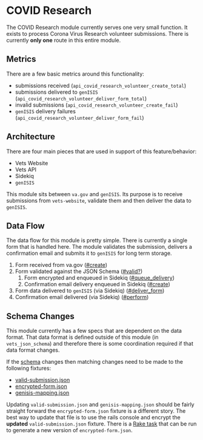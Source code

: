 # COVID Research

The COVID Research module currently serves one very small function. It exists to process Corona Virus Research volunteer submissions. There is currently **only one** route in this entire module.

## Metrics

There are a few basic metrics around this functionality:

- submissions received (`api_covid_research_volunteer_create_total`)
- submissions delivered to `genISIS` (`api_covid_research_volunteer_deliver_form_total`)
- invalid submissions (`api_covid_research_volunteer_create_fail`)
- `genISIS` delivery failures (`api_covid_research_volunteer_deliver_form_fail`)

## Architecture

There are four main pieces that are used in support of this feature/behavior:

- Vets Website
- Vets API
- Sidekiq
- `genISIS`

This module sits between `va.gov` and `genISIS`. Its purpose is to receive submissions from `vets-website`, validate them and then deliver the data to `genISIS`.

## Data Flow

The data flow for this module is pretty simple. There is currently a single form that is handled here. The module validates the submission, delivers a confirmation email and submits it to `genISIS` for long term storage.

1. Form received from va.gov ([#create](https://github.com/department-of-veterans-affairs/vets-api/blob/master/modules/covid_research/app/controllers/covid_research/volunteer/submissions_controller.rb))
2. Form validated against the JSON Schema ([#valid?](https://github.com/department-of-veterans-affairs/vets-api/blob/master/modules/covid_research/app/services/covid_research/volunteer/form_service.rb))
   1. Form encrypted and enqueued in Sidekiq ([#queue_delivery](https://github.com/department-of-veterans-affairs/vets-api/blob/master/modules/covid_research/app/services/covid_research/volunteer/form_service.rb))
   2. Confirmation email delivery enqueued in Sidekiq ([#create](https://github.com/department-of-veterans-affairs/vets-api/blob/master/modules/covid_research/app/controllers/covid_research/volunteer/submissions_controller.rb))
3. Form data delivered to `genISIS` (via Sidekiq) ([#deliver_form](https://github.com/department-of-veterans-affairs/vets-api/blob/master/modules/covid_research/app/services/covid_research/volunteer/genisis_service.rb))
4. Confirmation email delivered (via Sidekiq) ([#perform](https://github.com/department-of-veterans-affairs/vets-api/blob/master/modules/covid_research/app/sidekiq/covid_research/volunteer/confirmation_mailer_job.rb))

## Schema Changes

This module currently has a few specs that are dependent on the data format. That data format is defined outside of this module (in `vets_json_schema`) and therefore there is some coordination required if that data format changes.

If the [schema](https://github.com/department-of-veterans-affairs/vets-json-schema/blob/master/dist/COVID-VACCINE-TRIAL-schema.json) changes then matching changes need to be made to the following fixtures:

- [valid-submission.json](https://github.com/department-of-veterans-affairs/vets-api/blob/master/modules/covid_research/spec/fixtures/files/valid-submission.json)
- [encrypted-form.json](https://github.com/department-of-veterans-affairs/vets-api/blob/master/modules/covid_research/spec/fixtures/files/encrypted-form.json)
- [genisis-mapping.json](https://github.com/department-of-veterans-affairs/vets-api/blob/master/modules/covid_research/spec/fixtures/files/genisis-mapping.json)

Updating `valid-submission.json` and `genisis-mapping.json` should be fairly straight forward the `encrypted-form.json` fixture is a different story. The best way to update that file is to use the rails console and encrypt the **updated** `valid-submission.json` fixture. There is a [Rake task](https://github.com/department-of-veterans-affairs/vets-api/blob/master/modules/covid_research/lib/tasks/covid_research_tasks.rake) that can be run to generate a new version of `encrypted-form.json`.
